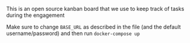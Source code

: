 This is an open source kanban board that we use to keep track of tasks during the engagement

Make sure to change `BASE_URL` as described in the file (and the default username/password) and then run `docker-compose up`


